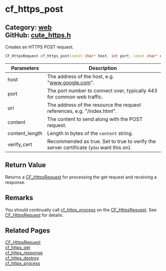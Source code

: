 [](../header.md ':include')

# cf_https_post

Category: [web](/api_reference?id=web)  
GitHub: [cute_https.h](https://github.com/RandyGaul/cute_framework/blob/master/include/cute_https.h)  
---

Creates an HTTPS POST request.

```cpp
CF_HttpsRequest cf_https_post(const char* host, int port, const char* uri, const void* content, int content_length, bool verify_cert);
```

Parameters | Description
--- | ---
host | The address of the host, e.g. "www.google.com".
port | The port number to connect over, typically 443 for common web traffic.
uri | The address of the resource the request references, e.g. "/index.html".
content | The content to send along with the POST request.
content_length | Length in bytes of the `content` string.
verify_cert | Recommended as true. Set to true to verify the server certificate (you want this on).

## Return Value

Returns a [CF_HttpsRequest](/web/cf_httpsrequest.md) for processing the get request and receiving a response.

## Remarks

You should continually call [cf_https_process](/web/cf_https_process.md) on the [CF_HttpsRequest](/web/cf_httpsrequest.md). See [CF_HttpsRequest](/web/cf_httpsrequest.md) for details.

## Related Pages

[CF_HttpsRequest](/web/cf_httpsrequest.md)  
[cf_https_get](/web/cf_https_get.md)  
[cf_https_response](/web/cf_https_response.md)  
[cf_https_destroy](/web/cf_https_destroy.md)  
[cf_https_process](/web/cf_https_process.md)  

